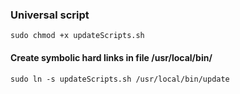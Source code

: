 ### Universal script
```
sudo chmod +x updateScripts.sh
```

#### Create symbolic hard links in file /usr/local/bin/

```
sudo ln -s updateScripts.sh /usr/local/bin/update
```